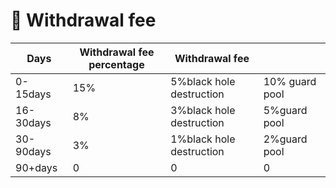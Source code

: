# 🖕 Withdrawal fee



| Days      | Withdrawal fee percentage | Withdrawal fee           |                |
| --------- | ------------------------- | ------------------------ | -------------- |
| 0-15days  | 15%                       | 5%black hole destruction | 10% guard pool |
| 16-30days | 8%                        | 3%black hole destruction | 5%guard pool   |
| 30-90days | 3%                        | 1%black hole destruction | 2%guard pool   |
| 90+days   | 0                         | 0                        | 0              |

